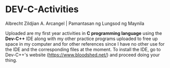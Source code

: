 # DEV-C-Activities
Albrecht Zildjian A. Arcangel | Pamantasan ng Lungsod ng Maynila


Uploaded are my first year activities in **C programming language** using the **Dev-C++** IDE along with my other practice programs uploaded to free up space in my computer and for other references since I have no other use for the IDE and the corresponding files at the moment. To install the IDE, go to Dev-C++'s website (https://www.bloodshed.net/) and proceed doing your thing.
